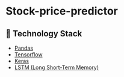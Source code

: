 # Stock-price-predictor

## 🏁 Technology Stack

* [Pandas](https://pypi.org/project/pandas/)
* [Tensorflow](https://www.tensorflow.org/)
* [Keras](http://keras.io/)
* [LSTM (Long Short-Term Memory)](https://www.geeksforgeeks.org/long-short-term-memory-networks-explanation/)

